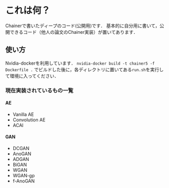 # これは何？
Chainerで書いたディープのコード(公開用)です．
基本的に自分用に書いて，公開できるコード（他人の論文のChainer実装）が置いてあります．<br>
## 使い方
Nvidia-dockerを利用しています．
`nvidia-docker build -t chainer5 -f Dockerfile .`
でビルドした後に，各ディレクトリに置いてある`run.sh`を実行して環境に入ってください．<br>
### 現在実装されているもの一覧
#### AE
 - Vanilla AE
 - Convolution AE
 - ACAI
#### GAN
 - DCGAN
 - AnoGAN
 - ADGAN
 - BiGAN
 - WGAN
 - WGAN-gp
 - f-AnoGAN

